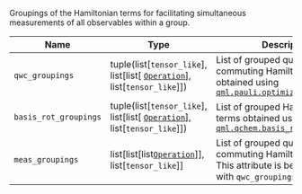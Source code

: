 Groupings of the Hamiltonian terms for facilitating simultaneous measurements of all observables within a group.

| Name            | Type              | Description                                                    |
|-----------------|-------------------|----------------------------------------------------------------|
| `qwc_groupings`     | tuple(list[`tensor_like`], list[list[ [`Operation`](https://docs.pennylane.ai/en/stable/code/api/pennylane.operation.Operation.html#pennylane.operation.Operation)], list[`tensor_like`]]) | List of grouped qubit-wise commuting Hamiltonian terms obtained using [`qml.pauli.optimize_measurements`](https://docs.pennylane.ai/en/stable/code/api/pennylane.pauli.optimize_measurements.html) |
| `basis_rot_groupings` | tuple(list[`tensor_like`], list[list[ [`Operation`](https://docs.pennylane.ai/en/stable/code/api/pennylane.operation.Operation.html#pennylane.operation.Operation)], list[`tensor_like`]]) | List of grouped Hamiltonian terms obtained using [`qml.qchem.basis_rotation`](https://docs.pennylane.ai/en/stable/code/api/pennylane.qchem.basis_rotation.html) |
| `meas_groupings`   | list[list[list[`Operation`](https://docs.pennylane.ai/en/stable/code/api/pennylane.operation.Operation.html#pennylane.operation.Operation)]], list[`tensor_like`]]     | List of grouped qubit-wise commuting Hamiltonian terms. This attribute is being replaced with `qwc_groupings`.|
